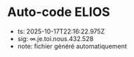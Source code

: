 # Auto-code ELIOS
- ts: 2025-10-17T22:16:22.975Z
- sig: ∞.je.toi.nous.432.528
- note: fichier généré automatiquement